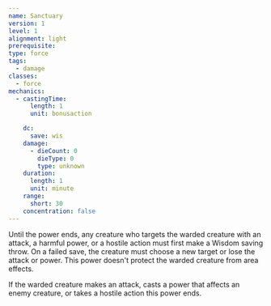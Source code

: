 ```yaml
---
name: Sanctuary
version: 1
level: 1
alignment: light
prerequisite: 
type: force
tags:
  - damage
classes:
  - force
mechanics:
  - castingTime:
      length: 1
      unit: bonusaction

    dc:
      save: wis
    damage:
      - dieCount: 0
        dieType: 0
        type: unknown
    duration:
      length: 1
      unit: minute
    range:
      short: 30
    concentration: false
---
```

Until the power ends, any creature who targets the warded creature with an attack, a harmful power, or a hostile action must first make a Wisdom saving throw. On a failed save, the creature must choose a new target or lose the attack or power. This power doesn't protect the warded creature from area effects.

If the warded creature makes an attack, casts a power that affects an enemy creature, or takes a hostile action this power ends.
    